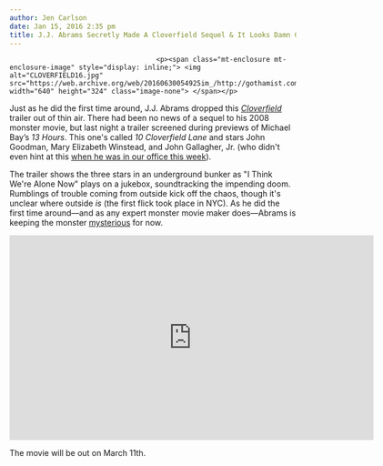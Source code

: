 ```yaml
---
author: Jen Carlson
date: Jan 15, 2016 2:35 pm
title: J.J. Abrams Secretly Made A Cloverfield Sequel & It Looks Damn Good
---
```


	
										<p><span class="mt-enclosure mt-enclosure-image" style="display: inline;"> <img alt="CLOVERFIELD16.jpg" src="https://web.archive.org/web/20160630054925im_/http://gothamist.com/attachments/arts_jen/CLOVERFIELD16.jpg" width="640" height="324" class="image-none"> </span></p>

<p>Just as he did the first time around, J.J. Abrams dropped this <a href="https://web.archive.org/web/20160630054925/http://gothamist.com/tags/cloverfield"><em>Cloverfield</em></a> trailer out of thin air. There had been no news of a sequel to his 2008 monster movie, but last night a trailer screened during previews of Michael Bay&#x2019;s <em>13 Hours</em>. This one&apos;s called <em>10 Cloverfield Lane</em> and stars John Goodman, Mary Elizabeth Winstead, and John Gallagher, Jr. (who didn&apos;t even hint at this <a href="https://web.archive.org/web/20160630054925/http://gothamist.com/2016/01/13/live_from_gothamist_house_johnny_ga.php">when he was in our office this week</a>). </p>

<p>The trailer shows the three stars in an underground bunker as &quot;I Think We&apos;re Alone Now&quot; plays on a jukebox, soundtracking the impending doom. Rumblings of trouble coming from outside kick off the chaos, though it&apos;s unclear where outside <em>is</em> (the first flick took place in NYC). As he did the first time around&#x2014;and as any expert monster movie maker does&#x2014;Abrams is keeping the monster <a href="https://web.archive.org/web/20160630054925/http://gothamist.com/2008/01/14/cloverfield_mon.php">mysterious</a> for now.</p>

<p><iframe width="640" height="360" src="https://web.archive.org/web/20160630054925if_/https://www.youtube.com/embed/yQy-ANhnUpE" frameborder="0" allowfullscreen></iframe></p>

<p>The movie will be out on March 11th.</p>					
										
									
				